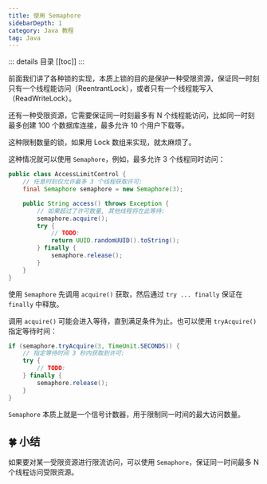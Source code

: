 ```yaml
---
title: 使用 Semaphore
sidebarDepth: 1
category: Java 教程
tag: Java
---
```


::: details 目录
[[toc]]
:::


前面我们讲了各种锁的实现，本质上锁的目的是保护一种受限资源，保证同一时刻只有一个线程能访问（ReentrantLock），或者只有一个线程能写入（ReadWriteLock）。

还有一种受限资源，它需要保证同一时刻最多有 N 个线程能访问，比如同一时刻最多创建 100 个数据库连接，最多允许 10 个用户下载等。

这种限制数量的锁，如果用 Lock 数组来实现，就太麻烦了。

这种情况就可以使用 `Semaphore`，例如，最多允许 3 个线程同时访问：

```java
public class AccessLimitControl {
    // 任意时刻仅允许最多 3 个线程获取许可:
    final Semaphore semaphore = new Semaphore(3);

    public String access() throws Exception {
        // 如果超过了许可数量, 其他线程将在此等待:
        semaphore.acquire();
        try {
            // TODO:
            return UUID.randomUUID().toString();
        } finally {
            semaphore.release();
        }
    }
}
```

使用 `Semaphore` 先调用 `acquire()` 获取，然后通过 `try ... finally` 保证在 `finally` 中释放。

调用 `acquire()` 可能会进入等待，直到满足条件为止。也可以使用 `tryAcquire()` 指定等待时间：

```java
if (semaphore.tryAcquire(3, TimeUnit.SECONDS)) {
    // 指定等待时间 3 秒内获取到许可:
    try {
        // TODO:
    } finally {
        semaphore.release();
    }
}
```

`Semaphore` 本质上就是一个信号计数器，用于限制同一时间的最大访问数量。

## 🍀 小结

如果要对某一受限资源进行限流访问，可以使用 `Semaphore`，保证同一时间最多 N 个线程访问受限资源。
